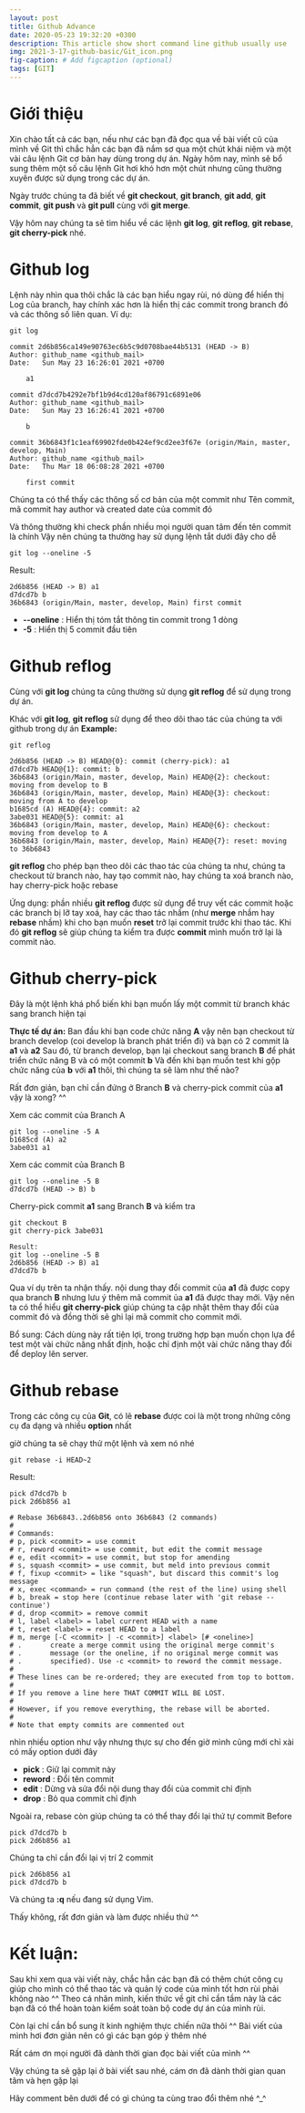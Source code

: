 ```yaml
---
layout: post
title: Github Advance
date: 2020-05-23 19:32:20 +0300
description: This article show short command line github usually use
img: 2021-3-17-github-basic/Git_icon.png
fig-caption: # Add figcaption (optional)
tags: [GIT]
---
```

# **Giới thiệu**
Xin chào tất cả các bạn, nếu như các bạn đã đọc qua về bài viết cũ của mình về Git thì chắc hẳn các bạn đã nắm sơ qua một chút khái niệm và một vài câu lệnh Git cơ bản hay dùng trong dự án.
Ngày hôm nay, mình sẽ bổ sung thêm một số câu lệnh Git hơi khó hơn một chút nhưng cũng thường xuyên được sử dụng trong các dự án.

Ngày trước chúng ta đã biết về **git checkout**, **git branch**, **git add**, **git commit**, **git push** và **git pull** cùng với **git merge**.


Vậy hôm nay chúng ta sẽ tìm hiểu về các lệnh **git log**, **git reflog**, **git rebase**, **git cherry-pick** nhé.

# **Github log**
Lệnh này nhìn qua thôi chắc là các bạn hiểu ngay rùi, nó dùng để hiển thị Log của branch, hay chính xác hơn là hiển thị các commit trong branch đó và các thông số liên quan.
Ví dụ:
```
git log

commit 2d6b856ca149e90763ec6b5c9d0708bae44b5131 (HEAD -> B)
Author: github_name <github_mail>
Date:   Sun May 23 16:26:01 2021 +0700

    a1

commit d7dcd7b4292e7bf1b9d4cd120af86791c6891e06
Author: github_name <github_mail>
Date:   Sun May 23 16:26:41 2021 +0700

    b

commit 36b6843f1c1eaf69902fde0b424ef9cd2ee3f67e (origin/Main, master, develop, Main)
Author: github_name <github_mail>
Date:   Thu Mar 18 06:08:28 2021 +0700

    first commit
```

Chúng ta có thể thấy các thông số cơ bản của một commit như
Tên commit, mã commit hay author và created date của commit đó

Và thông thường khi check phần nhiều mọi người quan tâm đến tên commit là chính
Vậy nên chúng ta thường hay sử dụng lệnh tắt dưới đây cho dễ

```
git log --oneline -5
```
Result:
```
2d6b856 (HEAD -> B) a1
d7dcd7b b
36b6843 (origin/Main, master, develop, Main) first commit
```
* **--oneline** : Hiển thị tóm tắt thông tin commit trong 1 dòng
* **-5** : Hiển thị 5 commit đầu tiên

# **Github reflog**
Cùng với **git log** chúng ta cũng thường sử dụng **git reflog** để sử dụng trong dự án.

Khác với **git log**, **git reflog** sử dụng để theo dõi thao tác của chúng ta với github trong dự án
**Example:**
```
git reflog

2d6b856 (HEAD -> B) HEAD@{0}: commit (cherry-pick): a1
d7dcd7b HEAD@{1}: commit: b
36b6843 (origin/Main, master, develop, Main) HEAD@{2}: checkout: moving from develop to B
36b6843 (origin/Main, master, develop, Main) HEAD@{3}: checkout: moving from A to develop
b1685cd (A) HEAD@{4}: commit: a2
3abe031 HEAD@{5}: commit: a1
36b6843 (origin/Main, master, develop, Main) HEAD@{6}: checkout: moving from develop to A
36b6843 (origin/Main, master, develop, Main) HEAD@{7}: reset: moving to 36b6843
```
**git reflog** cho phép bạn theo dõi các thao tác của chúng ta như, chúng ta checkout từ branch nào, hay tạo commit nào, hay chúng ta xoá branch nào, hay cherry-pick hoặc rebase

Ứng dụng:
phần nhiều **git reflog** được sử dụng để truy vết các commit hoặc các branch bị lỡ tay xoá, hay các thao tác nhầm (như **merge** nhầm hay **rebase** nhầm) khi cho bạn muốn **reset** trở lại commit trước khi thao tác. Khi đó **git reflog** sẽ giúp chúng ta kiểm tra được **commit** mình muốn trở lại là commit nào.


# **Github cherry-pick**
Đây là một lệnh khá phổ biến khi bạn muốn lấy một commit từ branch khác sang branch hiện tại

**Thực tế dự án:**
Ban đầu khi bạn code chức năng **A** vậy nên bạn checkout từ branch develop (coi develop là branch phát triển đi) và bạn có 2 commit là **a1** và **a2**
Sau đó, từ branch develop, bạn lại checkout sang branch **B** để phát triển chức năng B và có một commit **b**
Và đến khi bạn muốn test khi gộp chức năng của **b** với **a1** thôi, thì chúng ta sẽ làm như thế nào?

Rất đơn giản, bạn chỉ cần đứng ở Branch **B** và cherry-pick commit của **a1** vậy là xong? ^^

Xem các commit của Branch A
```
git log --oneline -5 A
b1685cd (A) a2
3abe031 a1
```

Xem các commit của Branch B
```
git log --oneline -5 B
d7dcd7b (HEAD -> B) b
```

Cherry-pick commit **a1** sang Branch **B** và kiểm tra
```
git checkout B
git cherry-pick 3abe031

Result:
git log --oneline -5 B
2d6b856 (HEAD -> B) a1
d7dcd7b b
```

Qua ví dụ trên ta nhận thấy.
nội dung thay đổi commit của **a1** đã được copy qua branch **B** 
nhưng lưu ý thêm mã commit ủa **a1** đã được thay mới.
Vậy nên ta có thể hiểu **git cherry-pick** giúp chúng ta cập nhật thêm thay đổi của commit đó và đồng thời sẽ ghi lại mã commit cho commit mới.

Bổ sung:
Cách dùng này rất tiện lợi, trong trường hợp bạn muốn chọn lựa để test một vài chức năng nhất định, hoặc chỉ định một vài chức năng thay đổi để deploy lên server.

# **Github rebase**
Trong các công cụ của **Git**, có lẽ **rebase** được coi là một trong những công cụ đa dạng và nhiều **option** nhất

giờ chúng ta sẽ chạy thử một lệnh và xem nó nhé
```
git rebase -i HEAD~2
```
Result:
```
pick d7dcd7b b
pick 2d6b856 a1

# Rebase 36b6843..2d6b856 onto 36b6843 (2 commands)
#
# Commands:
# p, pick <commit> = use commit
# r, reword <commit> = use commit, but edit the commit message
# e, edit <commit> = use commit, but stop for amending
# s, squash <commit> = use commit, but meld into previous commit
# f, fixup <commit> = like "squash", but discard this commit's log message
# x, exec <command> = run command (the rest of the line) using shell
# b, break = stop here (continue rebase later with 'git rebase --continue')
# d, drop <commit> = remove commit
# l, label <label> = label current HEAD with a name
# t, reset <label> = reset HEAD to a label
# m, merge [-C <commit> | -c <commit>] <label> [# <oneline>]
# .       create a merge commit using the original merge commit's
# .       message (or the oneline, if no original merge commit was
# .       specified). Use -c <commit> to reword the commit message.
#
# These lines can be re-ordered; they are executed from top to bottom.
#
# If you remove a line here THAT COMMIT WILL BE LOST.
#
# However, if you remove everything, the rebase will be aborted.
#
# Note that empty commits are commented out
```

nhìn nhiều option như vậy nhưng thực sự cho đến giờ mình cũng mới chỉ xài có mấy option dưới đây


* **pick** : Giữ lại commit này
* **reword** : Đổi tên commit
* **edit** : Dừng và sửa đổi nội dung thay đổi của commit chỉ định
* **drop** : Bỏ qua commit chỉ định

Ngoài ra, rebase còn giúp chúng ta có thể thay đổi lại thứ tự commit
Before
```
pick d7dcd7b b
pick 2d6b856 a1
```
Chúng ta chỉ cần đổi lại vị trí 2 commit
```
pick 2d6b856 a1
pick d7dcd7b b
```
Và chúng ta **:q** nếu đang sử dụng Vim.

Thấy không, rất đơn giản và làm được nhiều thứ ^^

# **Kết luận:**
Sau khi xem qua vài viết này, chắc hẳn các bạn đã có thêm chút công cụ giúp cho mình có thể thao tác và quản lý code của mình tốt hơn rùi phải không nào ^^
Theo cá nhân mình, kiến thức về git chỉ cần tầm này là các bạn đã có thể hoàn toàn kiểm soát toàn bộ code dự án của mình rùi.

Còn lại chỉ cần bổ sung ít kinh nghiệm thực chiến nữa thôi ^^
Bài viết của mình hơi đơn giản nên có gì các bạn góp ý thêm nhé

Rất cám ơn mọi người đã dành thời gian đọc bài viết của mình ^^

Vậy chúng ta sẽ gặp lại ở bài viết sau nhé, cám ơn đã dành thời gian quan tâm và hẹn gặp lại

Hãy comment bên dưới để có gì chúng ta cùng trao đổi thêm nhé ^_^
